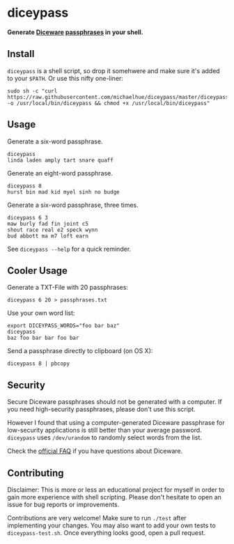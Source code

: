 # diceypass

**Generate [Diceware](http://world.std.com/~reinhold/diceware.html) [passphrases](https://en.wikipedia.org/wiki/Passphrase) in your shell.**

## Install

`diceypass` is a shell script, so drop it somehwere and make sure it's added to your `$PATH`. Or use this nifty one-liner:

    sudo sh -c "curl https://raw.githubusercontent.com/michaelhue/diceypass/master/diceypass -o /usr/local/bin/diceypass && chmod +x /usr/local/bin/diceypass"

## Usage

Generate a six-word passphrase.

    diceypass
    linda laden amply tart snare quaff

Generate an eight-word passphrase.

    diceypass 8
    hurst bin mad kid myel sinh no budge

Generate a six-word passphrase, three times.

    diceypass 6 3
    maw burly fad fin joint c5
    shout race real e2 speck wynn
    bud abbott ma m7 loft earn

See `diceypass --help` for a quick reminder.

## Cooler Usage

Generate a TXT-File with 20 passphrases:

    diceypass 6 20 > passphrases.txt

Use your own word list:

    export DICEYPASS_WORDS="foo bar baz"
    diceypass
    baz foo bar bar foo bar

Send a passphrase directly to clipboard (on OS X):

    diceypass 8 | pbcopy

## Security

Secure Diceware passphrases should not be generated with a computer. If you need high-security passphrases, please don't use this script.

However I found that using a computer-generated Diceware passphrase for low-security applications is still better than your average password. `diceypass` uses `/dev/urandom` to randomly select words from the list.

Check the [official FAQ](http://world.std.com/~reinhold/dicewarefaq.html) if you have questions about Diceware.

## Contributing

Disclaimer: This is more or less an educational project for myself in order to gain more experience with shell scripting. Please don't hesitate to open an issue for bug reports or improvements.

Contributions are very welcome! Make sure to run `./test` after implementing your changes. You may also want to add your own tests to `diceypass-test.sh`. Once everything looks good, open a pull request.
